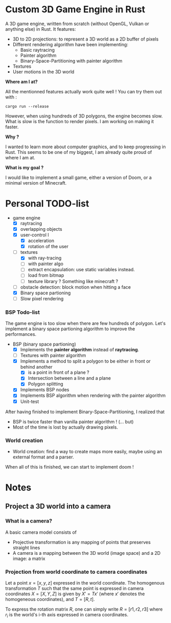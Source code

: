 # Custom 3D Game Engine in Rust

A 3D game engine, written from scratch (without OpenGL, Vulkan or anything else) in Rust. It features:
* 3D to 2D projections: to represent a 3D world as a 2D buffer of pixels
* Different rendering algorithm have been implementing: 
  * Basic raytracing
  * Painter algorithm
  * Binary-Space-Partitioning with painter algorithm
* Textures
* User motions in the 3D world

**Where am I at?**

All the mentionned features actually work quite well ! You can try them out with :

```terminal
cargo run --release
```

However, when using hundreds of 3D polygons, the engine becomes slow. What is slow is the function to render pixels. I am working on making it faster.

**Why ?**

I wanted to learn more about computer graphics, and to keep progressing in Rust. This seems to be one of my biggest, I am already quite proud of where I am at.

**What is my goal ?**

I would like to implement a small game, either a version of Doom, or a minimal version of Minecraft.

# Personal TODO-list

- game engine
    - [x] raytracing
    - [x] overlapping objects
    - [x] user-control I
      - [x] acceleration
      - [x] rotation of the user
    - [ ] textures
      - [x] with ray-tracing
      - [ ] with painter algo
      - [ ] extract encapsulation: use static variables instead.
      - [ ] load from bitmap
      - [ ] texture library ? Something like minecraft ?
    - [ ] obstacle detection: block motion when hitting a face
    - [x] Binary space partioning
    - [ ] Slow pixel rendering

### BSP Todo-list

The game engine is too slow when there are few hundreds of polygon. Let's implement a binary space partioning algorithm to improve the performances.

- BSP (binary space partioning)
  - [x] Implements the **painter algorithm** instead of **raytracing**.
  - [ ] Textures with painter algorithm
  - [x] Implements a method to split a polygon to be either in front or behind another 
    - [x] is a point in front of a plane ?
    - [x] Intersection between a line and a plane
    - [x] Polygon splitting
  - [x] Implements BSP nodes 
  - [x] Implements BSP algorithm when rendering with the painter algorithm
  - [x] Unit-test

After having finished to implement Binary-Space-Partitioning, I realized that 
* BSP is twice faster than vanilla painter algorithm ! (... but)
* Most of the time is lost by actually drawing pixels.

### World creation

- World creation: find a way to create maps more easily, maybe using an external format and a parser.

When all of this is finished, we can start to implement doom !

# Notes

## Project a 3D world into a camera

### What is a camera?

A basic camera model consists of

* Projective transformation is any mapping of points that preserves straight lines
* A camera is a mapping between the 3D world (image space) and a 2D image: a matrix

### Projection from world coordinate to camera coordinates

Let a point $x = [x,y,z]$ expressed in the world coordinate. The homogenous transformation $T$ such that the same point is expressed in camera coordinates $X = [X,Y,Z]$ is given by $X' = T x'$ (where $x'$ denotes the homogeneous coordinates), and $T = [R, t]$.

To express the rotation matrix $R$, one can simply write $R = [r1, r2, r3]$ where $r_i$ is the world's i-th axis expressed in camera coordinates.
